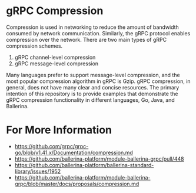 # gRPC Compression

Compression is used in networking to reduce the amount of bandwidth consumed by network communication. Similarly, the gRPC protocol enables compression over the network. There are two main types of gRPC compression schemes.
1. gRPC channel-level compression
1. gRPC message-level compression

Many languages prefer to support message-level compression, and the most popular compression algorithm in gRPC is Gzip. gRPC compression, in general, does not have many clear and concise resources. The primary intention of this repository is to provide examples that demonstrate the gRPC compression functionality in different languages, Go, Java, and Ballerina.

# For More Information
- https://github.com/grpc/grpc-go/blob/v1.41.x/Documentation/compression.md
- https://github.com/ballerina-platform/module-ballerina-grpc/pull/448
- https://github.com/ballerina-platform/ballerina-standard-library/issues/1952
- https://github.com/ballerina-platform/module-ballerina-grpc/blob/master/docs/proposals/compression.md

